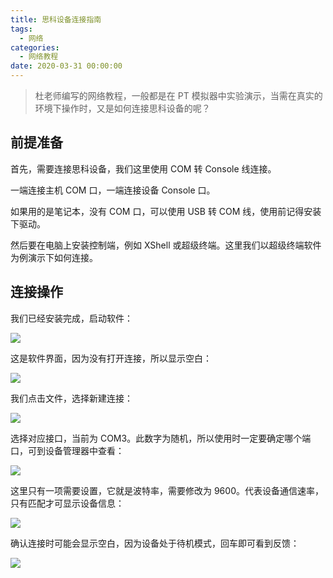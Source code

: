 ```yaml
---
title: 思科设备连接指南
tags:
  - 网络
categories:
  - 网络教程
date: 2020-03-31 00:00:00
---
```


> 杜老师编写的网络教程，一般都是在 PT 模拟器中实验演示，当需在真实的环境下操作时，又是如何连接思科设备的呢？

<!-- more -->

## 前提准备

首先，需要连接思科设备，我们这里使用 COM 转 Console 线连接。

一端连接主机 COM 口，一端连接设备 Console 口。

如果用的是笔记本，没有 COM 口，可以使用 USB 转 COM 线，使用前记得安装下驱动。

然后要在电脑上安装控制端，例如 XShell 或超级终端。这里我们以超级终端软件为例演示下如何连接。

## 连接操作

我们已经安装完成，启动软件：

![](https://cdn.dusays.com/2020/03/206-1.jpg)

这是软件界面，因为没有打开连接，所以显示空白：

![](https://cdn.dusays.com/2020/03/206-2.jpg)

我们点击文件，选择新建连接：

![](https://cdn.dusays.com/2020/03/206-3.jpg)

选择对应接口，当前为 COM3。此数字为随机，所以使用时一定要确定哪个端口，可到设备管理器中查看：

![](https://cdn.dusays.com/2020/03/206-4.jpg)

这里只有一项需要设置，它就是波特率，需要修改为 9600。代表设备通信速率，只有匹配才可显示设备信息：

![](https://cdn.dusays.com/2020/03/206-5.jpg)

确认连接时可能会显示空白，因为设备处于待机模式，回车即可看到反馈：

![](https://cdn.dusays.com/2020/03/206-6.jpg)